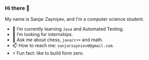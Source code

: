 ### Hi there 👋


My name is Sanjar Zayniyev, and I'm a computer science student. 

- 🌱 I’m currently learning `Java` and Automated Testing.
- 👯 I’m looking for internships.
- 💬 Ask me about chess, `java/c++` and math.
- 📫 How to reach me: `sanjarzayniev0@gmail.com`.
- ⚡ Fun fact: like to build form zero.
